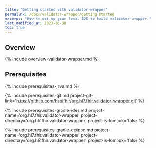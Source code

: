 ```yaml
---
title: "Getting started with validator-wrapper"
permalink: /docs/validator-wrapper/getting-started
excerpt: "How to set up your local IDE to build validator-wrapper."
last_modified_at: 2023-01-30
toc: true
---
```


## Overview

{% include overview-validator-wrapper.md %}

## Prerequisites

{% include prerequisites-java.md %}

{% include prerequisites-git.md project-git-link='https://github.com/hapifhir/org.hl7.fhir.validator-wrapper.git' %}

{% include prerequisites-gradle-idea.md project-name='org.hl7.fhir.validator-wrapper' project-directory='org.hl7.fhir.validator-wrapper' project-is-lombok='false'%}

{% include prerequisites-gradle-eclipse.md project-name='org.hl7.fhir.validator-wrapper' project-directory='org.hl7.fhir.validator-wrapper' project-is-lombok='false'%}